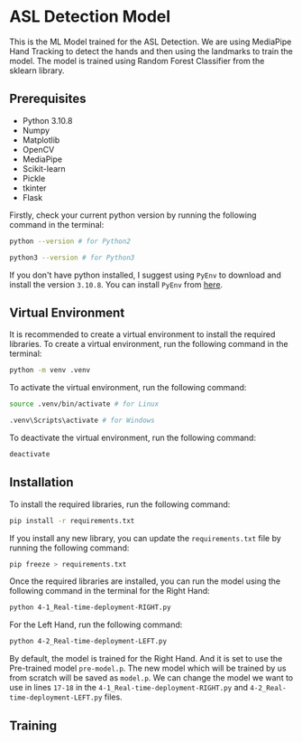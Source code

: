 # ASL Detection Model

This is the ML Model trained for the ASL Detection. We are using MediaPipe Hand Tracking to detect the hands and then using the landmarks to train the model. The model is trained using Random Forest Classifier from the sklearn library.

## Prerequisites

- Python 3.10.8
- Numpy
- Matplotlib
- OpenCV
- MediaPipe
- Scikit-learn
- Pickle
- tkinter
- Flask

Firstly, check your current python version by running the following command in the terminal:

```bash
python --version # for Python2

python3 --version # for Python3
```

If you don't have python installed, I suggest using `PyEnv` to download and install the version `3.10.8`. You can install `PyEnv` from [here](https://github.com/pyenv/pyenv).

## Virtual Environment

It is recommended to create a virtual environment to install the required libraries. To create a virtual environment, run the following command in the terminal:

```bash
python -m venv .venv
```

To activate the virtual environment, run the following command:

```bash
source .venv/bin/activate # for Linux

.venv\Scripts\activate # for Windows
```

To deactivate the virtual environment, run the following command:

```bash
deactivate
```

## Installation

To install the required libraries, run the following command:

```bash
pip install -r requirements.txt
```

If you install any new library, you can update the `requirements.txt` file by running the following command:

```bash
pip freeze > requirements.txt
```

Once the required libraries are installed, you can run the model using the following command in the terminal for the Right Hand:

```bash
python 4-1_Real-time-deployment-RIGHT.py
```

For the Left Hand, run the following command:

```bash
python 4-2_Real-time-deployment-LEFT.py
```

By default, the model is trained for the Right Hand. And it is set to use the Pre-trained model `pre-model.p`. The new model which will be trained by us from scratch will be saved as `model.p`. We can change the model we want to use in lines `17-18` in the `4-1_Real-time-deployment-RIGHT.py` and `4-2_Real-time-deployment-LEFT.py` files.

## Training
